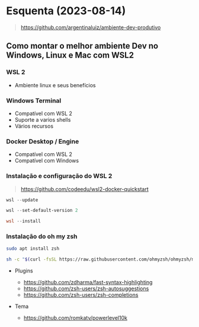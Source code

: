 # Esquenta (2023-08-14)
> https://github.com/argentinaluiz/ambiente-dev-produtivo

## Como montar o melhor ambiente Dev no Windows, Linux e Mac com WSL2

### WSL 2
- Ambiente linux e seus benefícios

### Windows Terminal
- Compatível com WSL 2
- Suporte a varios shells
- Vários recursos

### Docker Desktop / Engine
- Compatível com WSL 2
- Compatível com Windows

### Instalação e configuração do WSL 2
> https://github.com/codeedu/wsl2-docker-quickstart

```Powershell
wsl --update

wsl --set-default-version 2

wsl --install
```

### Instalação do oh my zsh
```bash
sudo apt install zsh

sh -c "$(curl -fsSL https://raw.githubusercontent.com/ohmyzsh/ohmyzsh/master/tools/install.sh)"
```

- Plugins
  - https://github.com/zdharma/fast-syntax-highlighting
  - https://github.com/zsh-users/zsh-autosuggestions
  - https://github.com/zsh-users/zsh-completions

- Tema
  - https://github.com/romkatv/powerlevel10k
